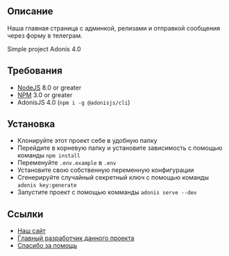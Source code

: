 ## Описание

Наша главная страница с админкой, релизами и отправкой сообщения через форму в телеграм.
<br />

Simple project Adonis 4.0

## Требования
- [NodeJS](https://nodejs.org/) 8.0 or greater
- [NPM](https://www.npmjs.com/) 3.0 or greater
- AdonisJS 4.0 (`npm i -g @adonisjs/cli`)

## Установка
- Клонируйте этот проект себе в удобную папку
- Перейдите в корневую папку и установите зависимость с помощью команды `npm install`
- Переменуйте `.env.example` в `.env`
- Установите свою собственную переменную конфигурации
- Сгенерируйте случайный секретный ключ с помощью команды `adonis key:generate`
- Запустите проект с помощью комманды `adonis serve --dev`

## Ссылки
- [Наш сайт](https://firectmusic.ru)
- [Главный разработчик данного проекта](https://kirillsaint.xyz)
- [Спасибо за помощь](https://github.com/clownless)
